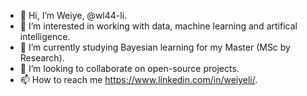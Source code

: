 - 👋 Hi, I’m Weiye, @wl44-li.
- 👀 I’m interested in working with data, machine learning and artifical intelligence.
- 🌱 I’m currently studying Bayesian learning for my Master (MSc by Research).
- 💞️ I’m looking to collaborate on open-source projects.
- 📫 How to reach me https://www.linkedin.com/in/weiyeli/.

<!---
wl44-li/wl44-li is a ✨ special ✨ repository because its `README.md` (this file) appears on your GitHub profile.
You can click the Preview link to take a look at your changes.
--->
